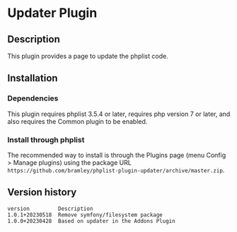 # Updater Plugin #

## Description ##
This plugin provides a page to update the phplist code.

## Installation ##

### Dependencies ###

This plugin requires phplist 3.5.4 or later, requires php version 7 or later, and also requires the Common plugin to be enabled.

### Install through phplist ###
The recommended way to install is through the Plugins page (menu Config > Manage plugins) using the package URL
`https://github.com/bramley/phplist-plugin-updater/archive/master.zip`.

## Version history ##

    version         Description
    1.0.1+20230518  Remove symfony/filesystem package
    1.0.0+20230428  Based on updater in the Addons Plugin
